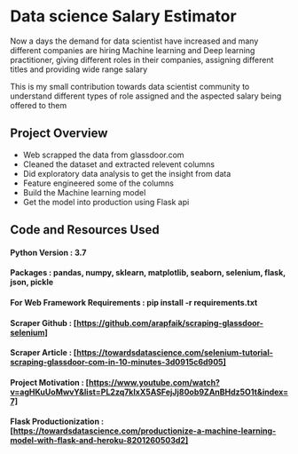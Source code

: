 # Data science Salary Estimator
Now a days the demand for data scientist have increased and many different companies are hiring Machine learning and Deep learning practitioner, giving different roles in their companies, assigning different titles and providing wide range salary

This is my small contribution towards data scientist community to understand different types of role assigned and the aspected salary being offered to them

## Project Overview

* Web scrapped the data from glassdoor.com
* Cleaned the dataset and extracted relevent columns
* Did exploratory data analysis to get the insight from data
* Feature engineered some of the columns 
* Build the Machine learning model 
* Get the model into production using Flask api

## Code and Resources Used
#### **Python Version :** 3.7
#### **Packages :** pandas, numpy, sklearn, matplotlib, seaborn, selenium, flask, json, pickle
#### **For Web Framework Requirements :** pip install -r requirements.txt
#### **Scraper Github :** [https://github.com/arapfaik/scraping-glassdoor-selenium]
#### **Scraper Article :** [https://towardsdatascience.com/selenium-tutorial-scraping-glassdoor-com-in-10-minutes-3d0915c6d905]
#### **Project Motivation :** [https://www.youtube.com/watch?v=agHKuUoMwvY&list=PL2zq7klxX5ASFejJj80ob9ZAnBHdz5O1t&index=7]
#### **Flask Productionization :** [https://towardsdatascience.com/productionize-a-machine-learning-model-with-flask-and-heroku-8201260503d2]

